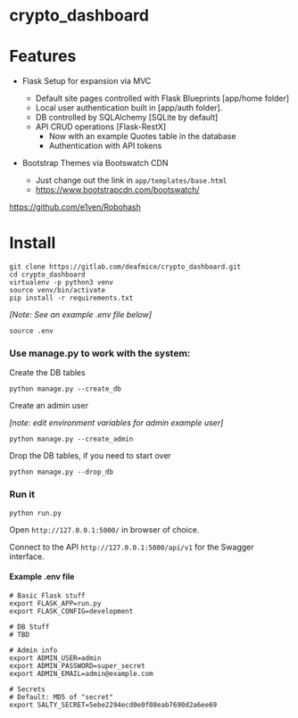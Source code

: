 # crypto_dashboard

# Features
- Flask Setup for expansion via MVC
    + Default site pages controlled with Flask Blueprints [app/home folder]
    + Local user authentication built in [app/auth folder].
    + DB controlled by SQLAlchemy [SQLite by default]
    + API CRUD operations [Flask-RestX]
      + Now with an example Quotes table in the database
      + Authentication with API tokens

- Bootstrap Themes via Bootswatch CDN
    + Just change out the link in `app/templates/base.html`
    + https://www.bootstrapcdn.com/bootswatch/

https://github.com/e1ven/Robohash


# Install

    git clone https://gitlab.com/deafmice/crypto_dashboard.git
    cd crypto_dashboard
    virtualenv -p python3 venv
    source venv/bin/activate
    pip install -r requirements.txt

*[Note: See an example .env file below]*

    source .env

### Use manage.py to work with the system:

Create the DB tables

    python manage.py --create_db

Create an admin user

*[note: edit environment variables for admin example user]*

    python manage.py --create_admin

Drop the DB tables, if you need to start over

    python manage.py --drop_db

### Run it

    python run.py


Open `http://127.0.0.1:5000/` in browser of choice.

Connect to the API `http://127.0.0.1:5000/api/v1` for the Swagger interface.

#### Example .env file

    # Basic Flask stuff
    export FLASK_APP=run.py
    export FLASK_CONFIG=development
    
    # DB Stuff
    # TBD
    
    # Admin info
    export ADMIN_USER=admin
    export ADMIN_PASSWORD=super_secret
    export ADMIN_EMAIL=admin@example.com

    # Secrets
    # Default: MD5 of "secret"
    export SALTY_SECRET=5ebe2294ecd0e0f08eab7690d2a6ee69
